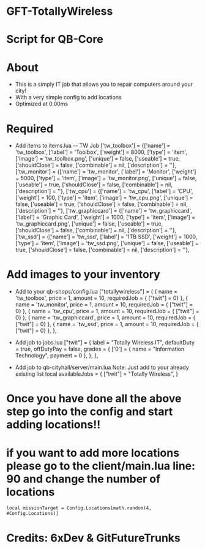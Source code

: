 # GFT-TotallyWireless
# Script for QB-Core

# About
- This is a simply IT job that allows you to repair computers around your city!
- With a very simple config to add locations
- Optimized at 0.00ms

# Required
- Add items to items.lua
  	-- TW Job
	['tw_toolbox'] 				= {['name'] = 'tw_toolbox', 			['label'] = 'Toolbox',	            			['weight'] = 8000,     ['type'] = 'item',      ['image'] = 'tw_toolbox.png',         ['unique'] = false,     ['useable'] = true,     ['shouldClose'] = false,     ['combinable'] = nil,   ['description'] = ''},
	['tw_monitor'] 				= {['name'] = 'tw_monitor', 			['label'] = 'Monitor',	            			['weight'] = 5000,     ['type'] = 'item',      ['image'] = 'tw_monitor.png',         ['unique'] = false,     ['useable'] = true,     ['shouldClose'] = false,     ['combinable'] = nil,   ['description'] = ''},
	['tw_cpu'] 					= {['name'] = 'tw_cpu', 				['label'] = 'CPU',		            			['weight'] = 100,      ['type'] = 'item',      ['image'] = 'tw_cpu.png',         	['unique'] = false,     ['useable'] = true,     ['shouldClose'] = false,     ['combinable'] = nil,   ['description'] = ''},
	['tw_graphiccard'] 			= {['name'] = 'tw_graphiccard', 		['label'] = 'Graphic Card',            			['weight'] = 1000,     ['type'] = 'item',      ['image'] = 'tw_graphiccard.png',     ['unique'] = false,     ['useable'] = true,     ['shouldClose'] = false,     ['combinable'] = nil,   ['description'] = ''},
	['tw_ssd'] 					= {['name'] = 'tw_ssd', 				['label'] = '1TB SSD',            				['weight'] = 1000,     ['type'] = 'item',      ['image'] = 'tw_ssd.png',         	['unique'] = false,     ['useable'] = true,     ['shouldClose'] = false,     ['combinable'] = nil,   ['description'] = ''},

# Add images to your inventory

- Add to your qb-shops/config.lua
  		["totallywireless"] = {
			{ name = 'tw_toolbox', price = 1, amount = 10, requiredJob = { ["twit"] = 0} },
			{ name = 'tw_monitor', price = 1, amount = 10, requiredJob = { ["twit"] = 0} },
			{ name = 'tw_cpu', price = 1, amount = 10, requiredJob = { ["twit"] = 0} },
			{ name = 'tw_graphiccard', price = 1, amount = 10, requiredJob = { ["twit"] = 0} },
			{ name = 'tw_ssd', price = 1, amount = 10, requiredJob = { ["twit"] = 0} },
		},

- Add job to jobs.lua
  	["twit"] = {
		label = "Totally Wireless IT",
		defaultDuty = true,
		offDutyPay = false,
		grades = {
            ['0'] = { name = "Information Technology", payment = 0 },
        },
	},

- Add job to qb-cityhall/server/main.lua Note: Just add to your already existing list
  local availableJobs = {
    ["twit"] = "Totally Wireless",
}

# Once you have done all the above step go into the config and start adding locations!!
# if you want to add more locations please go to the client/main.lua line: 90 and change the number of locations
```local missionTarget = Config.Locations[math.random(4, #Config.Locations)]```

# Credits: 6xDev & GitFutureTrunks


